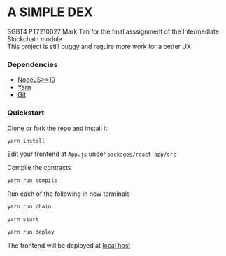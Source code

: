 # A SIMPLE DEX

SGBT4 PT7210027 Mark Tan for the final asssignment of the Intermediate Blockchain module<br/>
This project is still buggy and require more work for a better UX

### Dependencies 

- [NodeJS>=10](https://nodejs.org/en/download/) 
- [Yarn](https://classic.yarnpkg.com/en/docs/install/) 
- [Git](https://git-scm.com/downloads)

### Quickstart

Clone or fork the repo and install it

```bash
yarn install
```

Edit your frontend at `App.js` under `packages/react-app/src`

Compile the contracts

```bash
yarn run compile
```

Run each of the following in new terminals

```bash
yarn run chain

yarn start

yarn run deploy
```

The frontend will be deployed at [local host](http://localhost:3000)
